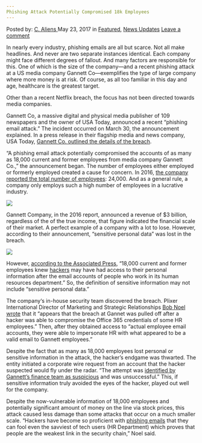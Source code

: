 ```yaml
---
Phishing Attack Potentially Compromised 18k Employees
---
```

<article class="post-listing post-20058 post type-post status-publish format-standard has-post-thumbnail hentry category-deepdot-news category-news-updates tag-18k tag-attack tag-compromised tag-employees tag-phishing tag-potentially">
    <div class="post-inner">
    <p class="post-meta">
    <span>Posted by: <a href="https://www.deepdotweb.com/author/caliens/" title="">C. Aliens </a></span>
    <span>May 23, 2017</span>
    <span>in <a href="https://www.deepdotweb.com/category/deepdot-news/" rel="category tag">Featured</a>, <a href="https://www.deepdotweb.com/category/news-updates/" rel="category tag">News Updates</a></span>
    <span><a href="https://www.deepdotweb.com/2017/05/23/phishing-attack-potentially-compromised-18k-employees/#respond">Leave a comment</a></span>
    </p>
    <div class="clear"></div>
    <div class="entry">
    <p>In nearly every industry, phishing emails are all but scarce. Not all make headlines. And never are two separate instances identical. Each company might face different degrees of fallout. And many factors are responsible for this. One of which is the size of the company—and a recent phishing attack at a US media company Gannett Co—exemplifies the type of large company where more money is at risk. Of course, as all too familiar in this day and age, healthcare is the greatest target.</p>
    <p>Other than a recent Netflix breach, the focus has not been directed towards media companies.</p>
    <p>Gannett Co, a massive digital and physical media publisher of 109 newspapers and the owner of USA Today, announced a recent “phishing email attack.” The incident occurred on March 30, the announcement explained. In a press release in their flagship media and news company, USA Today, <a href="https://www.usatoday.com/story/tech/news/2017/05/02/gannett-hit-email-phishing-attack/101200110/">Gannett Co. outlined the details of the breach</a>.</p>
    <p>“A phishing email attack potentially compromised the accounts of as many as 18,000 current and former employees from media company Gannett Co.,” the announcement began. The number of employees either employed or formerly employed created a cause for concern. In 2016, <a href="https://www.scribd.com/document/347835421/Gannett-AnnRpt-2016">the company reported the total number of employees</a>: 24,000. And as a general rule, a company only employs such a high number of employees in a lucrative industry.</p>
    <p><img class="wp-image-20066 aligncenter" src="https://www.deepdotweb.com/wp-content/uploads/2017/05/word-image-96.jpeg" srcset="https://www.deepdotweb.com/wp-content/uploads/2017/05/word-image-96.jpeg 800w, https://www.deepdotweb.com/wp-content/uploads/2017/05/word-image-96-300x185.jpeg 300w" sizes="(max-width: 800px) 100vw, 800px"/></p>
    <p>Gannett Company, in the 2016 report, announced a revenue of $3 billion, regardless of the of the true income, that figure indicated the financial scale of their market. A perfect example of a company with a lot to lose. However, according to their announcement, “sensitive personal data” was lost in the breach.</p>
    <p><img class="wp-image-20067 aligncenter" src="https://www.deepdotweb.com/wp-content/uploads/2017/05/word-image-97.jpeg" srcset="https://www.deepdotweb.com/wp-content/uploads/2017/05/word-image-97.jpeg 751w, https://www.deepdotweb.com/wp-content/uploads/2017/05/word-image-97-300x172.jpeg 300w" sizes="(max-width: 751px) 100vw, 751px"/></p>
    <p>However, <a href="https://www.usnews.com/news/best-states/virginia/articles/2017-05-02/usa-today-owner-gannett-warns-workers-of-possible-breach">according to the Associated Press</a>, “18,000 current and former employees knew <a href="http://www.deepdotweb.com/tag">hackers</a> may have had access to their personal information after the email accounts of people who work in its human resources department.” So, the definition of sensitive information may not include “sensitive personal data.”</p>
    <p>The company‘s in-house security team discovered the breach. Plixer International Director of Marketing and Strategic Relationships <a href="https://www.infosecurity-magazine.com/news/gannett-phishing-attack-affects-18k/">Bob Noel wrote</a> that it “appears that the breach at Gannet was pulled off after a hacker was able to compromise the Office 365 credentials of some HR employees.” Then, after they obtained access to “actual employee email accounts, they were able to impersonate HR with what appeared to be a valid email to Gannett employees.”</p>
    <p>Despite the fact that as many as 18,000 employees lost personal or sensitive information in the attack, the hacker’s endgame was thwarted. The entity initiated a corporate wire request from an account that the hacker suspected would fly under the radar. “The attempt was <a href="https://www.deepdotweb.com/tag/fraud">identified by Gannett&#8217;s finance team as suspicious</a> and was unsuccessful.” This, if sensitive information truly avoided the eyes of the hacker, played out well for the company.</p>
    <p>Despite the now-vulnerable information of 18,000 employees and potentially significant amount of money on the line via stock prices, this attack caused less damage than some attacks that occur on a much smaller scale. “Hackers have become so proficient with <a href="https://www.deepdotweb.com/tag/phishing/">phishing emails</a> that they can fool even the savviest of tech users (HR Department) which proves that people are the weakest link in the security chain,” Noel said.</p>
    </div>
    <span style="display:none"><a href="https://www.deepdotweb.com/tag/18k/" rel="tag">18k</a> <a href="https://www.deepdotweb.com/tag/attack/" rel="tag">attack</a> <a href="https://www.deepdotweb.com/tag/compromised/" rel="tag">compromised</a> <a href="https://www.deepdotweb.com/tag/employees/" rel="tag">employees</a> <a href="https://www.deepdotweb.com/tag/phishing/" rel="tag">phishing</a> <a href="https://www.deepdotweb.com/tag/potentially/" rel="tag">potentially</a></span> <span style="display:none" class="updated">2017-05-23</span>
    <div style="display:none" class="vcard author" itemprop="author" itemscope itemtype="http://schema.org/Person"><strong class="fn" itemprop="name"><a href="https://www.deepdotweb.com/author/caliens/" title="Posts by C. Aliens" rel="author">C. Aliens</a></strong></div>
    </div>
</article>

